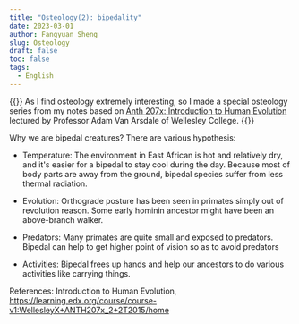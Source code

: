 ```yaml
---
title: "Osteology(2): bipedality"
date: 2023-03-01
author: Fangyuan Sheng
slug: Osteology
draft: false
toc: false
tags:
  - English
---
```


{{<block class="info">}}
As I find osteology extremely interesting, so I made a special osteology series from my notes based on [Anth 207x: Introduction to Human Evolution](https://learning.edx.org/course/course-v1:WellesleyX+ANTH207x_2+2T2015/home) lectured by Professor Adam Van Arsdale of Wellesley College. {{<end>}}

Why we are bipedal creatures? There are various hypothesis: 

- Temperature: The environment in East African is hot and relatively dry, and it's easier for a bipedal to stay cool during the day. Because most of body parts are away from the ground, bipedal species suffer from less thermal radiation.

- Evolution: Orthograde posture has been seen in primates simply out of revolution reason. Some early hominin ancestor might have been an above-branch walker.

- Predators: Many primates are quite small and exposed to predators. Bipedal can help to get higher point of vision so as to avoid predators 

- Activities: Bipedal frees up hands and help our ancestors to do various activities like carrying things.

References: Introduction to Human Evolution, https://learning.edx.org/course/course-v1:WellesleyX+ANTH207x_2+2T2015/home
